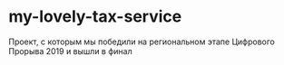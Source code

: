 # my-lovely-tax-service
Проект, с которым мы победили на региональном этапе Цифрового Прорыва 2019 и вышли в финал

